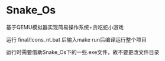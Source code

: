 # Snake_Os
基于QEMU模拟器实现简易操作系统+贪吃蛇小游戏 

运行 final/!cons_nt.bat 后输入make run后编译运行整个项目

运行时需要借助Snake_Os下的一些.exe文件，故不要更改文件目录




